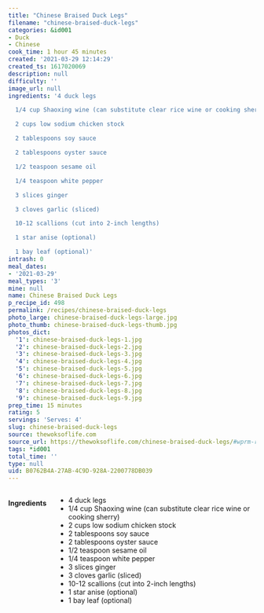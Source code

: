```yaml
---
title: "Chinese Braised Duck Legs"
filename: "chinese-braised-duck-legs"
categories: &id001
- Duck
- Chinese
cook_time: 1 hour 45 minutes
created: '2021-03-29 12:14:29'
created_ts: 1617020069
description: null
difficulty: ''
image_url: null
ingredients: '4 duck legs

  1/4 cup Shaoxing wine (can substitute clear rice wine or cooking sherry)

  2 cups low sodium chicken stock

  2 tablespoons soy sauce

  2 tablespoons oyster sauce

  1/2 teaspoon sesame oil

  1/4 teaspoon white pepper

  3 slices ginger

  3 cloves garlic (sliced)

  10-12 scallions (cut into 2-inch lengths)

  1 star anise (optional)

  1 bay leaf (optional)'
intrash: 0
meal_dates:
- '2021-03-29'
meal_types: '3'
mine: null
name: Chinese Braised Duck Legs
p_recipe_id: 498
permalink: /recipes/chinese-braised-duck-legs
photo_large: chinese-braised-duck-legs-large.jpg
photo_thumb: chinese-braised-duck-legs-thumb.jpg
photos_dict:
  '1': chinese-braised-duck-legs-1.jpg
  '2': chinese-braised-duck-legs-2.jpg
  '3': chinese-braised-duck-legs-3.jpg
  '4': chinese-braised-duck-legs-4.jpg
  '5': chinese-braised-duck-legs-5.jpg
  '6': chinese-braised-duck-legs-6.jpg
  '7': chinese-braised-duck-legs-7.jpg
  '8': chinese-braised-duck-legs-8.jpg
  '9': chinese-braised-duck-legs-9.jpg
prep_time: 15 minutes
rating: 5
servings: 'Serves: 4'
slug: chinese-braised-duck-legs
source: thewoksoflife.com
source_url: https://thewoksoflife.com/chinese-braised-duck-legs/#wprm-recipe-container-39149
tags: *id001
total_time: ''
type: null
uid: B0762B4A-27AB-4C9D-928A-2200778DB039
---
```

<div class="large-8 medium-7 columns" id="writeup">	</div><!-- #writeup -->
</div><!-- #row-one -->
<div class="row" id="row-two">	<div class="medium-4 small-5 columns" id="ingredients"><h4>Ingredients</h4><div class="box box-ingredients content"><ul>
<li>4 duck legs</li>
<li>1/4 cup Shaoxing wine (can substitute clear rice wine or cooking sherry)</li>
<li>2 cups low sodium chicken stock</li>
<li>2 tablespoons soy sauce</li>
<li>2 tablespoons oyster sauce</li>
<li>1/2 teaspoon sesame oil</li>
<li>1/4 teaspoon white pepper</li>
<li>3 slices ginger</li>
<li>3 cloves garlic (sliced)</li>
<li>10-12 scallions (cut into 2-inch lengths)</li>
<li>1 star anise (optional)</li>
<li>1 bay leaf (optional)</li>
</ul>
</div>	</div>	<div class="medium-6 small-7 columns" id="directions">	</div>